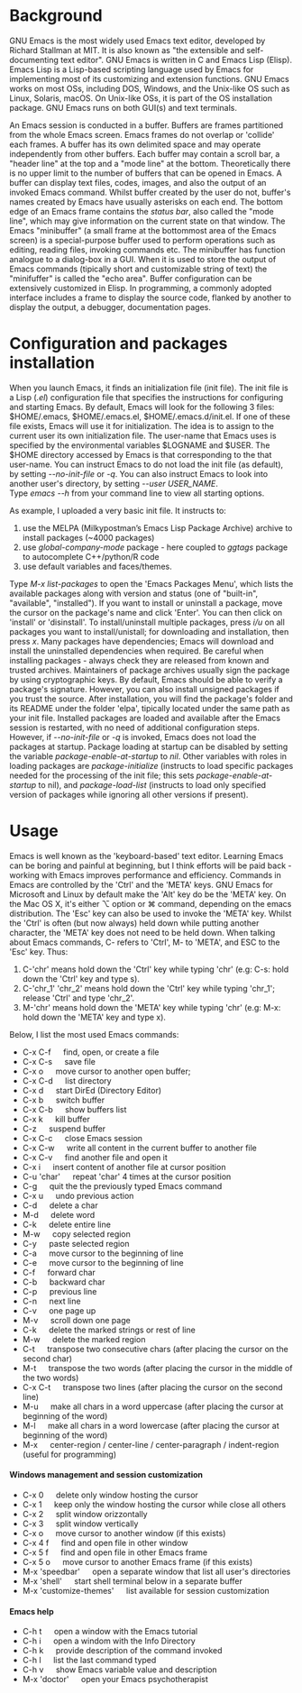 # Background
GNU Emacs is the most widely used Emacs text editor, developed by Richard Stallman at MIT. It is also known as "the extensible and self-documenting text editor". GNU Emacs is written in C and Emacs Lisp (Elisp). Emacs Lisp is a Lisp-based scripting language used by Emacs for implementing most of its customizing and extension functions. GNU Emacs works on most OSs, including DOS, Windows, and the Unix-like OS such as Linux, Solaris, macOS. On Unix-like OSs, it is part of the OS installation package. GNU Emacs runs on both GUI(s) and text terminals.

An Emacs session is conducted in a buffer. Buffers are frames partitioned from the whole Emacs screen. Emacs frames do not overlap or 'collide' each frames. A buffer has its own delimited space and may operate independently from other buffers. Each buffer may contain a scroll bar, a "header line" at the top and a "mode line" at the bottom. Theoretically there is no upper limit to the number of buffers that can be opened in Emacs. A buffer can display text files, codes, images, and also the output of an invoked Emacs command. Whilst buffer created by the user do not, buffer's names created by Emacs have usually asterisks on each end. The bottom edge of an Emacs frame contains the *status bar*, also called the "mode line", which may give information on the current state on that window. The Emacs "minibuffer" (a small frame at the bottommost area of the Emacs screen) is a special-purpose buffer used to perform operations such as editing, reading files, invoking commands etc. The minibuffer has function analogue to a dialog-box in a GUI. When it is used to store the output of Emacs commands (tipically short and customizable string of text) the "minifuffer" is called the "echo area". Buffer configuration can be extensively customized in Elisp. In programming, a commonly adopted interface includes a frame to display the source code, flanked by another to display the output, a debugger, documentation pages.

# Configuration and packages installation
When you launch Emacs, it finds an initialization file (init file). The init file is a Lisp (*.el*) configuration file that specifies the instructions for configuring and starting Emacs. By default, Emacs will look for the following 3 files: $HOME/.emacs, $HOME/.emacs.el, $HOME/.emacs.d/init.el. If one of these file exists, Emacs will use it for initialization. The idea is to assign to the current user its own initialization file. The user-name that Emacs uses is specified by the environmental variables $LOGNAME and $USER. The $HOME directory accessed by Emacs is that corresponding to the that user-name. You can instruct Emacs to do not load the init file (as default), by setting *--no-init-file* or *-q*. You can also instruct Emacs to look into another user's directory, by setting *--user USER_NAME*.  
Type *emacs --h* from your command line to view all starting options.  

As example, I uploaded a very basic init file. It instructs to: 
1) use the MELPA (Milkypostman’s Emacs Lisp Package Archive) archive to install packages (~4000 packages)  
2) use *global-company-mode* package - here coupled to *ggtags* package to autocomplete C++/python/R code  
3) use default variables and faces/themes.  

Type *M-x list-packages* to open the 'Emacs Packages Menu', which lists the available packages along with version and status (one of "built-in", "available", "installed"). If you want to install or uninstall a package, move the cursor on the package's name and click 'Enter'. You can then click on 'install' or 'disinstall'. To install/uninstall multiple packages, press *i/u* on all packages you want to install/unistall; for downloading and installation, then press *x*. Many packages have dependencies; Emacs will download and install the uninstalled dependencies when required. Be careful when installing packages - always check they are released from known and trusted archives. Maintainers of package archives usually sign the package by using cryptographic keys. By default, Emacs should be able to verify a package's signature. However, you can also install unsigned packages if you trust the source. After installation, you will find the package's folder and its README under the folder 'elpa', tipically located under the same path as your init file. Installed packages are loaded and available after the Emacs session is restarted, with no need of additional configuration steps. However, if *--no-init-file* or *-q* is invoked, Emacs does not load the packages at startup. Package loading at startup can be disabled by setting the variable *package-enable-at-startup* to *nil*. Other variables with roles in loading packages are *package-initialize* (instructs to load specific packages needed for the processing of the init file; this sets *package-enable-at-startup* to nil), and *package-load-list* (instructs to load only specified version of packages while ignoring all other versions if present).

# Usage
Emacs is well known as the 'keyboard-based' text editor. Learning Emacs can be boring and painful at beginning, but I think efforts will be paid back - working with Emacs improves performance and efficiency. Commands in Emacs are controlled by the 'Ctrl' and the 'META' keys. GNU Emacs for Microsoft and Linux by default make the 'Alt' key do be the 'META' key. On the Mac OS X, it's either ⌥ option or ⌘ command, depending on the emacs distribution. The 'Esc' key can also be used to invoke the 'META' key. Whilst the 'Ctrl' is often (but now always) held down while putting another character, the 'META' key does not need to be held down. When talking about Emacs commands, C- refers to 'Ctrl', M- to 'META', and ESC to the 'Esc' key. Thus:
  
1) C-'chr' means hold down the 'Ctrl' key while typing 'chr' (e.g: C-s: hold down the 'Ctrl' key and type s).
2) C-'chr_1' 'chr_2' means hold down the 'Ctrl' key while typing 'chr_1'; release 'Ctrl' and type 'chr_2'.
3) M-'chr' means hold down the 'META' key while typing 'chr' (e.g: M-x: hold down the 'META' key and type x).

Below, I list the most used Emacs commands:

- C-x C-f &emsp; find, open, or create a file  
- C-x C-s &emsp; save file  
- C-x o   &emsp; move cursor to another open buffer;
- C-x C-d &emsp; list directory  
- C-x d &emsp; start DirEd (Directory Editor)  
- C-x b &emsp; switch buffer  
- C-x C-b &emsp; show buffers list  
- C-x k &emsp; kill buffer  
- C-z &emsp; suspend buffer  
- C-x C-c &emsp; close Emacs session  
- C-x C-w &emsp; write all content in the current buffer to another file  
- C-x C-v &emsp; find another file and open it  
- C-x i &emsp; insert content of another file at cursor position  
- C-u 'char' &emsp; repeat 'char' 4 times at the cursor position  
- C-g &emsp; quit the the previously typed Emacs command  
- C-x u &emsp; undo previous action  
- C-d &emsp; delete a char  
- M-d &emsp; delete word  
- C-k &emsp; delete entire line  
- M-w &emsp; copy selected region  
- C-y &emsp; paste selected region  
- C-a &emsp; move cursor to the beginning of line  
- C-e &emsp; move cursor to the beginning of line  
- C-f &emsp; forward char
- C-b &emsp; backward char
- C-p &emsp; previous line
- C-n &emsp; next line
- C-v &emsp; one page up
- M-v &emsp; scroll down one page  
- C-k &emsp; delete the marked strings or rest of line
- M-w &emsp; delete the marked region
- C-t &emsp; transpose two consecutive chars (after placing the cursor on the second char)  
- M-t &emsp; transpose the two words (after placing the cursor in the middle of the two words)  
- C-x C-t &emsp; transpose two lines (after placing the cursor on the second line)  
- M-u &emsp; make all chars in a word uppercase (after placing the cursor at beginning of the word)  
- M-l &emsp; make all chars in a word lowercase (after placing the cursor at beginning of the word)  
- M-x &emsp; center-region / center-line / center-paragraph / indent-region (useful for programming)   
  
#### Windows management and session customization  
- C-x 0 &emsp; delete only window hosting the cursor  
- C-x 1 &emsp; keep only the window hosting the cursor while close all others  
- C-x 2 &emsp; split window orizzontally  
- C-x 3 &emsp; split window vertically  
- C-x o &emsp; move cursor to another window (if this exists)  
- C-x 4 f &emsp; find and open file in other window  
- C-x 5 f &emsp; find and open file in other Emacs frame  
- C-x 5 o &emsp; move cursor to another Emacs frame (if this exists)  
- M-x 'speedbar' &emsp; open a separate window that list all user's directories  
- M-x 'shell' &emsp; start shell terminal below in a separate buffer  
- M-x 'customize-themes' &emsp; list available for session customization  

#### Emacs help  
- C-h t &emsp; open a window with the Emacs tutorial  
- C-h i &emsp; open a windom with the Info Directory  
- C-h k &emsp; provide description of the command invoked  
- C-h l &emsp; list the last command typed  
- C-h v &emsp; show Emacs variable value and description  
- M-x 'doctor' &emsp; open your Emacs psychotherapist



